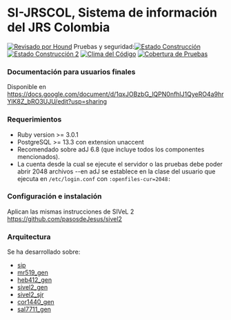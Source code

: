 # SI-JRSCOL, Sistema de información del JRS Colombia

[![Revisado por Hound](https://img.shields.io/badge/Reviewed_by-Hound-8E64B0.svg)](https://houndci.com) Pruebas y seguridad:[![Estado Construcción](https://gitlab.com/pasosdeJesus/si_jrscol/badges/main/pipeline.svg)](https://gitlab.com/pasosdeJesus/si_jrscol/-/pipelines?page=1&scope=all&ref=main) [![Estado Construcción 2](https://travis-ci.com/pasosdeJesus/si_jrscol.svg?branch=main)](https://travis-ci.com/gitlab/pasosdeJesus/si_jrscol) [![Clima del Código](https://api.codeclimate.com/v1/badges/7dec7636a89457304fa3/maintainability)](https://codeclimate.com/github/pasosdeJesus/si_jrscol/maintainability) [![Cobertura de Pruebas](https://api.codeclimate.com/v1/badges/7dec7636a89457304fa3/test_coverage)](https://codeclimate.com/github/pasosdeJesus/si_jrscol/test_coverage)

### Documentación para usuarios finales

Disponible en <https://docs.google.com/document/d/1qxJOBzbG_lQPN0nfhlJ1QyeRO4a9hrYlK8Z_bRO3UJU/edit?usp=sharing>


### Requerimientos
* Ruby version >= 3.0.1
* PostgreSQL >= 13.3 con extension unaccent
* Recomendado sobre adJ 6.8 (que incluye todos los componentes mencionados). 
* La cuenta desde la cual se ejecute el servidor o las pruebas debe poder abrir 2048 archivos --en 
adJ se establece en la clase del usuario que ejecuta en `/etc/login.conf` con `:openfiles-cur=2048:`


### Configuración e instalación
Aplican las mismas instrucciones de SIVeL 2
<https://github.com/pasosdeJesus/sivel2>

### Arquitectura
Se ha desarrollado sobre:
* [sip](https://github.com/pasosdeJesus/sip)
* [mr519_gen](https://github.com/pasosdeJesus/mr519_gen)
* [heb412_gen](https://github.com/pasosdeJesus/heb412_gen)
* [sivel2_gen](https://github.com/pasosdeJesus/sivel2_gen)
* [sivel2_sjr](https://github.com/pasosdeJesus/sivel2_sjr)
* [cor1440_gen](https://github.com/pasosdeJesus/cor1440_gen)
* [sal7711_gen](https://github.com/pasosdeJesus/sal7711_gen)


